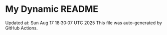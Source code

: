 # My Dynamic README
Updated at: Sun Aug 17 18:30:07 UTC 2025
This file was auto-generated by GitHub Actions.

